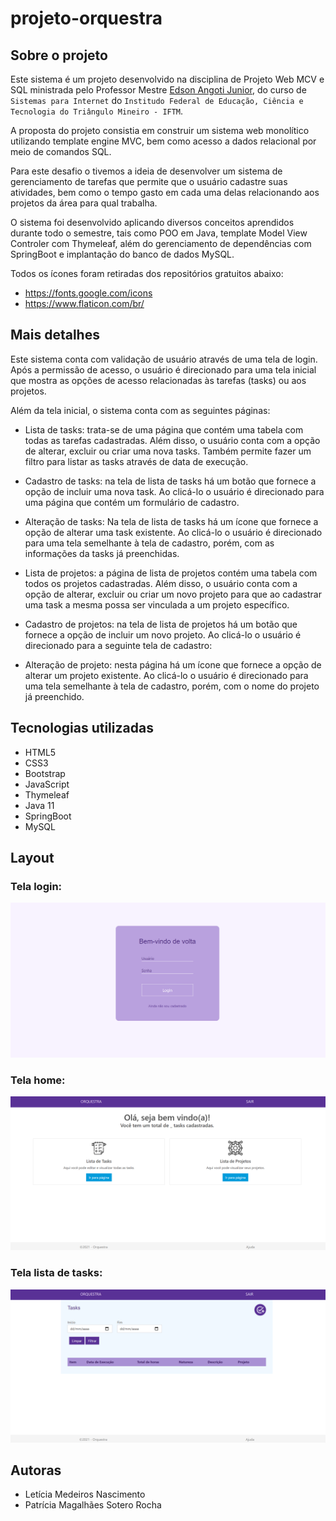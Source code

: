 # projeto-orquestra

## Sobre o projeto

Este sistema é um projeto desenvolvido na disciplina de Projeto Web MCV e SQL ministrada pelo Professor Mestre [Edson Angoti Junior](http://buscatextual.cnpq.br/buscatextual/visualizacv.do;jsessionid=A69127017169F6FC95A211B6E71FBB06.buscatextual_5), do curso de `Sistemas para Internet` do `Institudo Federal de Educação, Ciência e Tecnologia do Triângulo Mineiro - IFTM`.

A proposta do projeto consistia em construir um sistema web monolítico utilizando template engine MVC, bem como acesso a dados relacional por meio de comandos SQL. 

Para este desafio o tivemos a ideia de desenvolver um sistema de gerenciamento de tarefas que permite que o usuário cadastre suas atividades, bem como o tempo gasto em cada uma delas relacionando aos projetos da área para qual trabalha.

O sistema foi desenvolvido aplicando diversos conceitos aprendidos durante todo o semestre, tais como POO em Java, template Model View Controler com Thymeleaf, além do gerenciamento de dependências com SpringBoot e implantação do banco de dados MySQL.

Todos os ícones foram retiradas dos repositórios gratuitos abaixo:

* https://fonts.google.com/icons
* https://www.flaticon.com/br/

## Mais detalhes

Este sistema conta com validação de usuário através de uma tela de login. Após a permissão de acesso, o usuário é direcionado para uma tela inicial que mostra as opções de acesso relacionadas às tarefas (tasks) ou aos projetos.

Além da tela inicial, o sistema conta com as seguintes páginas:

* Lista de tasks: trata-se de uma página que contém uma tabela com todas as tarefas cadastradas. Além disso, o usuário conta com a opção de alterar, excluir ou criar uma nova tasks. Também permite fazer um filtro para listar as tasks através de data de execução.
* Cadastro de tasks: na tela de lista de tasks há um botão que fornece a opção de incluir uma nova task. Ao clicá-lo o usuário é direcionado para uma página que contém um formulário de cadastro.
* Alteração de tasks: Na tela de lista de tasks há um ícone que fornece a opção de alterar uma task existente. Ao clicá-lo o usuário é direcionado para uma tela semelhante à tela de cadastro, porém, com as informações da tasks já preenchidas.

* Lista de projetos: a página de lista de projetos contém uma tabela com todos os projetos cadastradas. Além disso, o usuário conta com a opção de alterar, excluir ou criar um novo projeto para que ao cadastrar uma task a mesma possa ser vinculada a um projeto específico.
* Cadastro de projetos: na tela de lista de projetos há um botão que fornece a opção de incluir um novo projeto. Ao clicá-lo o usuário é direcionado para a seguinte tela de cadastro:
* Alteração de projeto: nesta página há um ícone que fornece a opção de alterar um projeto existente. Ao clicá-lo o usuário é direcionado para uma tela semelhante à tela de cadastro, porém, com o nome do projeto já preenchido.


## Tecnologias utilizadas

* HTML5
* CSS3
* Bootstrap
* JavaScript
* Thymeleaf
* Java 11
* SpringBoot
* MySQL

## Layout

### Tela login:
![Tela login](repo-assets/tela-login.png)

### Tela home:
![Tela home](repo-assets/tela-home.png)

### Tela lista de tasks:
![Tela lista de tasks](repo-assets/tela-tasks.png)


## Autoras

* Letícia Medeiros Nascimento
* Patrícia Magalhães Sotero Rocha
